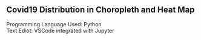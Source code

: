 <h2>Covid19 Distribution in Choropleth and Heat Map</h2>
Programming Language Used: Python<br/>
Text Ediot: VSCode integrated with Jupyter<br/>
